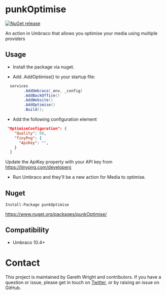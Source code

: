 # punkOptimise

[![NuGet release](https://img.shields.io/nuget/v/punkOptimise.svg)](https://www.nuget.org/packages/punkOptimise/)

An action in Umbraco that allows you optimise your media using multiple providers

## Usage 

- Install the package via nuget.

- Add .AddOptimise() to your startup file: 

~~~csharp 
  services
        .AddUmbraco(_env, _config)
        .AddBackOffice()
        .AddWebsite()               
        .AddOptimise()
        .Build();
~~~

- Add the following configuration element

~~~json
 "OptimiseConfiguration": {
    "Quality": 60,
    "TinyPng": {
      "ApiKey": "",      
    }
  }
~~~
Update the ApiKey property with your API key from https://tinypng.com/developers


- Run Umbraco and they'll be a new action for Media to optimise. 


## Nuget

`Install-Package punkOptimise`

https://www.nuget.org/packages/punkOptimise/

## Compatibility
   
- Umbraco 10.4+

  
# Contact
This project is maintained by Gareth Wright and contributors. If you have a question or issue, please get in touch on [Twitter](https://twitter.com/garpunkal), or by raising an issue on GitHub.

